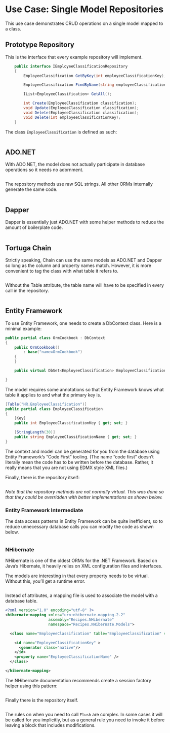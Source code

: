 ﻿# Use Case: Single Model Repositories

This use case demonstrates CRUD operations on a single model mapped to a class. 

## Prototype Repository


This is the interface that every example repository will implement. 

```csharp
    public interface IEmployeeClassificationRepository
    {
        EmployeeClassification GetByKey(int employeeClassificationKey);

        EmployeeClassification FindByName(string employeeClassificationName);

        IList<EmployeeClassification> GetAll();

        int Create(EmployeeClassification classification);
        void Update(EmployeeClassification classification);
        void Delete(EmployeeClassification classification);
        void Delete(int employeeClassificationKey);
    }
```

The class `EmployeeClassification` is defined as such:
```csharp [../Recipes.Core/Models/IEmployeeClassification.cs] IEmployeeClassification
```


## ADO.NET

With ADO.NET, the model does not actually participate in database operations so it needs no adornment.

```csharp [../Recipes.Ado/Models/EmployeeClassification.cs] EmployeeClassification
```

The repository methods use raw SQL strings. All other ORMs internally generate the same code. 

```csharp [../Recipes.Ado/Repositories/EmployeeClassificationRepository.cs] EmployeeClassificationRepository
```

## Dapper

Dapper is essentially just ADO.NET with some helper methods to reduce the amount of boilerplate code.

```csharp [../Recipes.Dapper/Repositories/EmployeeClassificationRepository.cs] EmployeeClassificationRepository
```

## Tortuga Chain

Strictly speaking, Chain can use the same models as ADO.NET and Dapper so long as the column and property names match. However, it is more convenient to tag the class with what table it refers to.

```csharp [../Recipes.Tortuga.Chain/Models/EmployeeClassification.cs] EmployeeClassification
```
Without the Table attribute, the table name will have to be specified in every call in the repository.


```csharp [../Recipes.Tortuga.Chain/Repositories/EmployeeClassificationRepository.cs] EmployeeClassificationRepository
```


## Entity Framework

To use Entity Framework, one needs to create a DbContext class. Here is a minimal example:

```csharp
public partial class OrmCookbook : DbContext
{
    public OrmCookbook()
        : base("name=OrmCookbook")
    {
    }

    public virtual DbSet<EmployeeClassification> EmployeeClassifications { get; set; }

}
```

The model requires some annotations so that Entity Framework knows what table it applies to and what the primary key is.

```csharp
[Table("HR.EmployeeClassification")]
public partial class EmployeeClassification
{
    [Key]
    public int EmployeeClassificationKey { get; set; }

    [StringLength(30)]
    public string EmployeeClassificationName { get; set; }
}
```

The context and model can be generated for you from the database using Entity Framework’s “Code First” tooling. (The name “code first” doesn’t literally mean the code has to be written before the database. Rather, it really means that you are not using EDMX style XML files.)

Finally, there is the repository itself:

```csharp [../Recipes.EntityFramework/Repositories/EmployeeClassificationRepository.cs] EmployeeClassificationRepository
```
*Note that the repository methods are not normally virtual. This was done so that they could be overridden with better implementations as shown below.*

### Entity Framework Intermediate

The data access patterns in Entity Framework can be quite inefficient, so to reduce unnecessary database calls you can modify the code as shown below.

```csharp [../Recipes.EntityFramework/Repositories/EmployeeClassificationRepository_Intermediate.cs] EmployeeClassificationRepository_Intermediate
```

### NHibernate

NHibernate is one of the oldest ORMs for the .NET Framework. Based on Java’s Hibernate, it heavily relies on XML configuration files and interfaces.

The models are interesting in that every property needs to be virtual. Without this, you’ll get a runtime error.

```csharp [../Recipes.NHibernate/Models/EmployeeClassification.cs] EmployeeClassification
```

Instead of attributes, a mapping file is used to associate the model with a database table.

```xml
<?xml version="1.0" encoding="utf-8" ?>
<hibernate-mapping xmlns="urn:nhibernate-mapping-2.2"
                   assembly="Recipes.NHibernate"
                   namespace="Recipes.NHibernate.Models">

  <class name="EmployeeClassification" table="EmployeeClassification" schema="HR">

    <id name="EmployeeClassificationKey" >
      <generator class="native"/>
    </id>
    <property name="EmployeeClassificationName" />
  </class>

</hibernate-mapping>
```

The NHibernate documentation recommends create a session factory helper using this pattern:

```csharp [../Recipes.NHibernate/Repositories/EmployeeClassificationRepository.cs] EmployeeClassificationRepository
```

Finally there is the repository itself.

```csharp [../Recipes.NHibernate/Repositories/EmployeeClassificationRepository.cs] EmployeeClassificationRepository
```

The rules on when you need to call `Flush` are complex. In some cases it will be called for you implicitly, but as a general rule you need to invoke it before leaving a block that includes modifications.


